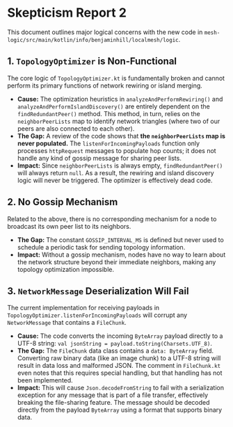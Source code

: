 # Skepticism Report 2

This document outlines major logical concerns with the new code in `mesh-logic/src/main/kotlin/info/benjaminhill/localmesh/logic`.

## 1. `TopologyOptimizer` is Non-Functional

The core logic of `TopologyOptimizer.kt` is fundamentally broken and cannot perform its primary functions of network rewiring or island merging.

*   **Cause:** The optimization heuristics in `analyzeAndPerformRewiring()` and `analyzeAndPerformIslandDiscovery()` are entirely dependent on the `findRedundantPeer()` method. This method, in turn, relies on the `neighborPeerLists` map to identify network triangles (where two of our peers are also connected to each other).
*   **The Gap:** A review of the code shows that **the `neighborPeerLists` map is never populated.** The `listenForIncomingPayloads` function only processes `httpRequest` messages to populate hop counts; it does not handle any kind of gossip message for sharing peer lists.
*   **Impact:** Since `neighborPeerLists` is always empty, `findRedundantPeer()` will always return `null`. As a result, the rewiring and island discovery logic will never be triggered. The optimizer is effectively dead code.

## 2. No Gossip Mechanism

Related to the above, there is no corresponding mechanism for a node to broadcast its own peer list to its neighbors.

*   **The Gap:** The constant `GOSSIP_INTERVAL_MS` is defined but never used to schedule a periodic task for sending topology information.
*   **Impact:** Without a gossip mechanism, nodes have no way to learn about the network structure beyond their immediate neighbors, making any topology optimization impossible.

## 3. `NetworkMessage` Deserialization Will Fail

The current implementation for receiving payloads in `TopologyOptimizer.listenForIncomingPayloads` will corrupt any `NetworkMessage` that contains a `FileChunk`.

*   **Cause:** The code converts the incoming `ByteArray` payload directly to a UTF-8 string: `val jsonString = payload.toString(Charsets.UTF_8)`.
*   **The Gap:** The `FileChunk` data class contains a `data: ByteArray` field. Converting raw binary data (like an image chunk) to a UTF-8 string will result in data loss and malformed JSON. The comment in `FileChunk.kt` even notes that this requires special handling, but that handling has not been implemented.
*   **Impact:** This will cause `Json.decodeFromString` to fail with a serialization exception for any message that is part of a file transfer, effectively breaking the file-sharing feature. The message should be decoded directly from the payload `ByteArray` using a format that supports binary data.
